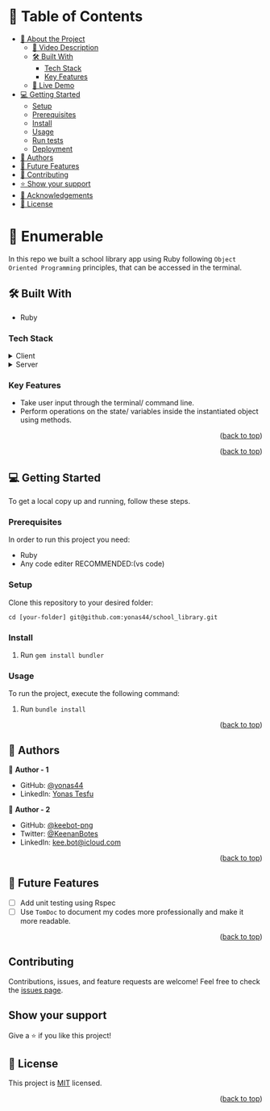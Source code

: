 <a name="readme-top"></a>

<!-- TABLE OF CONTENTS -->

# 📗 Table of Contents

- [📖 About the Project](#about-project)
  - [🎦 Video Description](#video)
  - [🛠 Built With](#built-with)
    - [Tech Stack](#tech-stack)
    - [Key Features](#key-features)
  - [🚀 Live Demo](#live-demo)
- [💻 Getting Started](#getting-started)
  - [Setup](#setup)
  - [Prerequisites](#prerequisites)
  - [Install](#install)
  - [Usage](#usage)
  - [Run tests](#run-tests)
  - [Deployment](#triangular_flag_on_post-deployment)
- [👥 Authors](#authors)
- [🔭 Future Features](#future-features)
- [🤝 Contributing](#contributing)
- [⭐️ Show your support](#support)
- [🙏 Acknowledgements](#acknowledgements)
- [📝 License](#license)

# 📖 Enumerable <a name="about-project"></a>

In this repo we built a school library app using Ruby following `Object Oriented Programming` principles, that can be accessed in the terminal.

## 🛠 Built With <a name="built-with"></a>

- Ruby

### Tech Stack <a name="tech-stack"></a>

<details>
  <summary>Client</summary>
  <ul></ul>
</details>

<details>
  <summary>Server</summary>
  <ul></ul>
</details>

<!-- Features -->

### Key Features <a name="key-features"></a>

- Take user input through the terminal/ command line.
- Perform operations on the state/ variables inside the instantiated object using methods.

<p align="right">(<a href="#readme-top">back to top</a>)</p>

<!-- LIVE DEMO -->
<!--
## 🚀 Live Demo <a name="live-demo"></a>
- [Live Demo Link]() -->
<p align="right">(<a href="#readme-top">back to top</a>)</p>

<!-- GETTING STARTED -->

## 💻 Getting Started <a name="getting-started"></a>

To get a local copy up and running, follow these steps.

### Prerequisites

In order to run this project you need:

- Ruby
- Any code editer RECOMMENDED:(vs code)

### Setup

Clone this repository to your desired folder:

`cd [your-folder] git@github.com:yonas44/school_library.git`

### Install

1. Run `gem install bundler`

### Usage

To run the project, execute the following command:

1. Run `bundle install`

<p align="right">(<a href="#readme-top">back to top</a>)</p>

<!-- AUTHORS -->

## 👥 Authors <a name="authors"></a>

👤 **Author - 1**

- GitHub: [@yonas44](https://github.com/yonas44)
- LinkedIn: [Yonas Tesfu](linkedin.com/in/yonas-tesfu)

👤 **Author - 2**

- GitHub: [@keebot-png](https://github.com/keebot-png)
- Twitter: [@KeenanBotes](https://twitter.com/KeenanBotes)
- LinkedIn: [kee.bot@icloud.com](https://www.linkedin.com/in/keenan-botes-947043160)

<p align="right">(<a href="#readme-top">back to top</a>)</p>

## 🔭 Future Features <a name="future-features"></a>

- [ ] Add unit testing using Rspec
- [ ] Use `TomDoc` to document my codes more professionally and make it more readable.

<p align="right">(<a href="#readme-top">back to top</a>)</p>

## Contributing

Contributions, issues, and feature requests are welcome!
Feel free to check the [issues page](https://github.com/yonas44/school_library/issues).

## Show your support

Give a ⭐️ if you like this project!

## 📝 License

This project is [MIT](./LICENSE) licensed.

<p align="right">(<a href="#readme-top">back to top</a>)</p>

